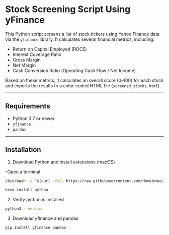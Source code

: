 # Stock Screening Script Using yFinance

This Python script screens a list of stock tickers using Yahoo Finance data via the `yfinance` library. It calculates several financial metrics, including:

- Return on Capital Employed (ROCE)
- Interest Coverage Ratio
- Gross Margin
- Net Margin
- Cash Conversion Ratio (Operating Cash Flow / Net Income)

Based on these metrics, it calculates an overall score (0–100) for each stock and exports the results to a color-coded HTML file (`screened_stocks.html`).

---

## Requirements

- Python 3.7 or newer
- `yfinance`
- `pandas`

---

## Installation


1) Download Python and install extensions (macOS)

-Open a terminal
```bash
/bin/bash -c "$(curl -fsSL https://raw.githubusercontent.com/Homebrew/install/HEAD/install.sh)"

brew install python 
```
2) Verify python is installed
```bash
python3 --version
```
3) Download yfinance and pandas

```bash
pip install yfinance pandas
